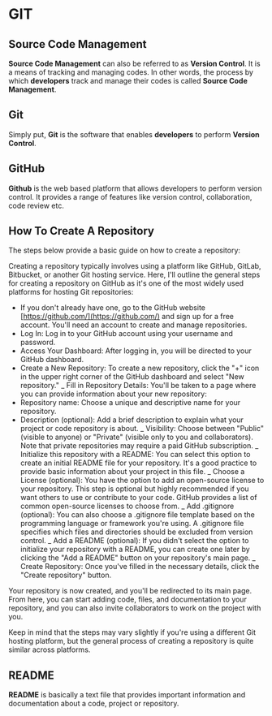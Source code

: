 # GIT

## Source Code Management

**Source Code Management** can also be referred to as __Version Control__. It is a means of tracking and managing codes. In other words, the process by which __developers__ track and manage their codes is called **Source Code Management**.

## Git

Simply put, **Git** is the software that enables **developers** to perform **Version Control**.

## GitHub

**Github** is the web based platform that allows developers to perform version control. It provides a range of features like version control, collaboration, code review etc.

## How To Create A Repository

The steps below provide a basic guide on how to create a repository:

Creating a repository typically involves using a platform like GitHub, GitLab, Bitbucket, or another Git hosting service. Here, I'll outline the general steps for creating a repository on GitHub as it's one of the most widely used platforms for hosting Git repositories:
* If you don't already have one, go to the GitHub website [https://github.com/](https://github.com/) and sign up for a free account. You'll need an account to create and manage repositories. 
* Log In:
Log in to your GitHub account using your username and password.
* Access Your Dashboard:
After logging in, you will be directed to your GitHub dashboard.
* Create a New Repository:
To create a new repository, click the "+" icon in the upper right corner of the GitHub dashboard and select "New repository."
_ Fill in Repository Details:
You'll be taken to a page where you can provide information about your new repository:
 * Repository name: Choose a unique and descriptive name for your repository.
 * Description (optional): Add a brief description to explain what your project or code repository is about.
 _ Visibility: Choose between "Public" (visible to anyone) or "Private" (visible only to you and collaborators). Note that private repositories may require a paid GitHub subscription.
 _ Initialize this repository with a README: You can select this option to create an initial README file for your repository. It's a good practice to provide basic information about your project in this file.
_ Choose a License (optional):
You have the option to add an open-source license to your repository. This step is optional but highly recommended if you want others to use or contribute to your code. GitHub provides a list of common open-source licenses to choose from.
_ Add .gitignore (optional):
You can also choose a .gitignore file template based on the programming language or framework you're using. A .gitignore file specifies which files and directories should be excluded from version control.
_ Add a README (optional):
If you didn't select the option to initialize your repository with a README, you can create one later by clicking the "Add a README" button on your repository's main page.
_ Create Repository:
Once you've filled in the necessary details, click the "Create repository" button.

Your repository is now created, and you'll be redirected to its main page. From here, you can start adding code, files, and documentation to your repository, and you can also invite collaborators to work on the project with you.

Keep in mind that the steps may vary slightly if you're using a different Git hosting platform, but the general process of creating a repository is quite similar across platforms.

## README

__README__ is basically a text file that provides important information and documentation about a code, project or repository. 
